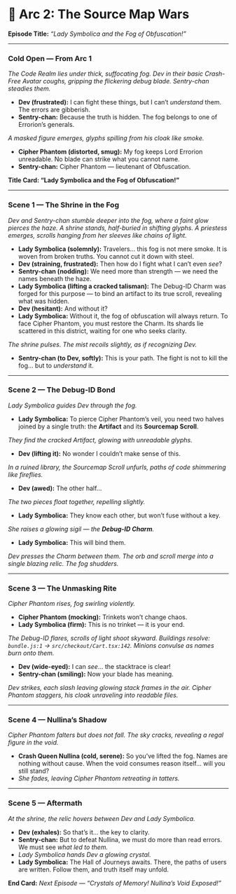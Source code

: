 # 🔮 Arc 2: The Source Map Wars

**Episode Title:** _“Lady Symbolica and the Fog of Obfuscation!”_

---

### **Cold Open — From Arc 1**

_The Code Realm lies under thick, suffocating fog. Dev in their basic Crash-Free Avatar coughs, gripping the flickering debug blade. Sentry-chan steadies them._

- **Dev (frustrated):** I can fight these things, but I can’t _understand_ them. The errors are gibberish.
- **Sentry-chan:** Because the truth is hidden. The fog belongs to one of Errorion’s generals.

_A masked figure emerges, glyphs spilling from his cloak like smoke._

- **Cipher Phantom (distorted, smug):** My fog keeps Lord Errorion unreadable. No blade can strike what you cannot name.
- **Sentry-chan:** Cipher Phantom — lieutenant of Obfuscation.

**Title Card: “Lady Symbolica and the Fog of Obfuscation!”**

---

### **Scene 1 — The Shrine in the Fog**

_Dev and Sentry-chan stumble deeper into the fog, where a faint glow pierces the haze. A shrine stands, half-buried in shifting glyphs. A priestess emerges, scrolls hanging from her sleeves like chains of light._

- **Lady Symbolica (solemnly):** Travelers… this fog is not mere smoke. It is woven from broken truths. You cannot cut it down with steel.
- **Dev (straining, frustrated):** Then how do I fight what I can’t even _see_?
- **Sentry-chan (nodding):** We need more than strength — we need the names beneath the haze.
- **Lady Symbolica (lifting a cracked talisman):** The Debug-ID Charm was forged for this purpose — to bind an artifact to its true scroll, revealing what was hidden.
- **Dev (hesitant):** And without it?
- **Lady Symbolica:** Without it, the fog of obfuscation will always return. To face Cipher Phantom, you must restore the Charm. Its shards lie scattered in this district, waiting for one who seeks clarity.

_The shrine pulses. The mist recoils slightly, as if recognizing Dev._

- **Sentry-chan (to Dev, softly):** This is your path. The fight is not to kill the fog… but to _understand_ it.

---

### **Scene 2 — The Debug-ID Bond**

_Lady Symbolica guides Dev through the fog._

- **Lady Symbolica:** To pierce Cipher Phantom’s veil, you need two halves joined by a single truth: the **Artifact** and its **Sourcemap Scroll**.

_They find the cracked Artifact, glowing with unreadable glyphs._

- **Dev (lifting it):** No wonder I couldn’t make sense of this.

_In a ruined library, the Sourcemap Scroll unfurls, paths of code shimmering like fireflies._

- **Dev (awed):** The other half…

_The two pieces float together, repelling slightly._

- **Lady Symbolica:** They know each other, but won’t fuse without a key.

_She raises a glowing sigil — the **Debug-ID Charm**._

- **Lady Symbolica:** This will bind them.

_Dev presses the Charm between them. The orb and scroll merge into a single blazing relic. The fog shudders._

---

### **Scene 3 — The Unmasking Rite**

_Cipher Phantom rises, fog swirling violently._

- **Cipher Phantom (mocking):** Trinkets won’t change chaos.
- **Lady Symbolica (firm):** This is no trinket — it is your end.

_The Debug-ID flares, scrolls of light shoot skyward. Buildings resolve: `bundle.js:1` → `src/checkout/Cart.tsx:142`. Minions convulse as names burn onto them._

- **Dev (wide-eyed):** I can _see_… the stacktrace is clear!
- **Sentry-chan (smiling):** Now your blade has meaning.

_Dev strikes, each slash leaving glowing stack frames in the air. Cipher Phantom staggers, his cloak unraveling into readable files._

---

### **Scene 4 — Nullina’s Shadow**

_Cipher Phantom falters but does not fall. The sky cracks, revealing a regal figure in the void._

- **Crash Queen Nullina (cold, serene):** So you’ve lifted the fog. Names are nothing without cause. When the void consumes reason itself… will you still stand?
- _She fades, leaving Cipher Phantom retreating in tatters._

---

### **Scene 5 — Aftermath**

_At the shrine, the relic hovers between Dev and Lady Symbolica._

- **Dev (exhales):** So that’s it… the key to clarity.
- **Sentry-chan:** But to defeat Nullina, we must do more than read errors. We must see _what led to them._
- _Lady Symbolica hands Dev a glowing crystal._
- **Lady Symbolica:** The Hall of Journeys awaits. There, the paths of users are written. Follow them, and truth itself may unfold.

**End Card:** _Next Episode — “Crystals of Memory! Nullina’s Void Exposed!”_
